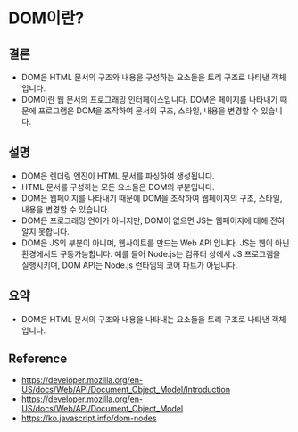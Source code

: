 # DOM이란?

## 결론

- DOM은 HTML 문서의 구조와 내용을 구성하는 요소들을 트리 구조로 나타낸 객체입니다.
- DOM이란 웹 문서의 프로그래밍 인터페이스입니다. DOM은 페이지를 나타내기 때문에 프로그램은 DOM을 조작하여 문서의 구조, 스타일, 내용을 변경할 수 있습니다.

## 설명

- DOM은 렌더링 엔진이 HTML 문서를 파싱하여 생성됩니다.
- HTML 문서를 구성하는 모든 요소들은 DOM의 부분입니다.
- DOM은 웹페이지를 나타내기 때문에 DOM을 조작하여 웹페이지의 구조, 스타일, 내용을 변경할 수 있습니다.
- DOM은 프로그래밍 언어가 아니지만, DOM이 없으면 JS는 웹페이지에 대해 전혀 알지 못합니다.
- DOM은 JS의 부분이 아니며, 웹사이트를 만드는 Web API 입니다. JS는 웹이 아닌 환경에서도 구동가능합니다. 예를 들어 Node.js는 컴퓨터 상에서 JS 프로그램을 실행시키며, DOM API는 Node.js 런타임의 코어 파트가 아닙니다.

## 요약

- DOM은 HTML 문서의 구조와 내용을 나타내는 요소들을 트리 구조로 나타낸 객체입니다.

## Reference

- <https://developer.mozilla.org/en-US/docs/Web/API/Document_Object_Model/Introduction>
- <https://developer.mozilla.org/en-US/docs/Web/API/Document_Object_Model>
- <https://ko.javascript.info/dom-nodes>
